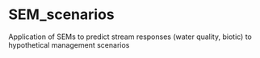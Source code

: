 # SEM_scenarios
Application of SEMs to predict stream responses (water quality, biotic) to hypothetical management scenarios
